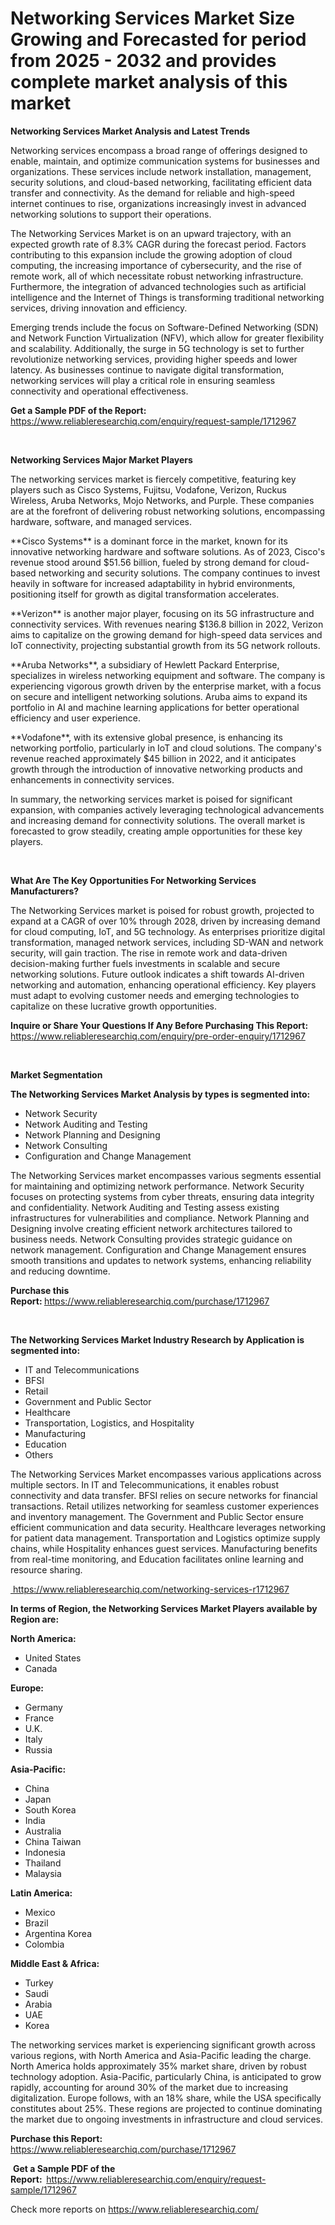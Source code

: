 <p><h1>Networking Services Market Size Growing and Forecasted for period from 2025 - 2032 and provides complete market analysis of this market</h1></p><p><strong>Networking Services Market Analysis and Latest Trends</strong></p>
<p><p>Networking services encompass a broad range of offerings designed to enable, maintain, and optimize communication systems for businesses and organizations. These services include network installation, management, security solutions, and cloud-based networking, facilitating efficient data transfer and connectivity. As the demand for reliable and high-speed internet continues to rise, organizations increasingly invest in advanced networking solutions to support their operations.</p><p>The Networking Services Market is on an upward trajectory, with an expected growth rate of 8.3% CAGR during the forecast period. Factors contributing to this expansion include the growing adoption of cloud computing, the increasing importance of cybersecurity, and the rise of remote work, all of which necessitate robust networking infrastructure. Furthermore, the integration of advanced technologies such as artificial intelligence and the Internet of Things is transforming traditional networking services, driving innovation and efficiency.</p><p>Emerging trends include the focus on Software-Defined Networking (SDN) and Network Function Virtualization (NFV), which allow for greater flexibility and scalability. Additionally, the surge in 5G technology is set to further revolutionize networking services, providing higher speeds and lower latency. As businesses continue to navigate digital transformation, networking services will play a critical role in ensuring seamless connectivity and operational effectiveness.</p></p>
<p><strong>Get a Sample PDF of the Report:&nbsp;</strong> <a href="https://www.reliableresearchiq.com/enquiry/request-sample/1712967?utm_campaign=3129&utm_medium=2&utm_source=Github&utm_content=ia&utm_term=08042025&utm_id=networking-services">https://www.reliableresearchiq.com/enquiry/request-sample/1712967</a></p>
<p>&nbsp;</p>
<p><strong>Networking Services Major Market Players</strong></p>
<p><p>The networking services market is fiercely competitive, featuring key players such as Cisco Systems, Fujitsu, Vodafone, Verizon, Ruckus Wireless, Aruba Networks, Mojo Networks, and Purple. These companies are at the forefront of delivering robust networking solutions, encompassing hardware, software, and managed services.</p><p>**Cisco Systems** is a dominant force in the market, known for its innovative networking hardware and software solutions. As of 2023, Cisco's revenue stood around $51.56 billion, fueled by strong demand for cloud-based networking and security solutions. The company continues to invest heavily in software for increased adaptability in hybrid environments, positioning itself for growth as digital transformation accelerates.</p><p>**Verizon** is another major player, focusing on its 5G infrastructure and connectivity services. With revenues nearing $136.8 billion in 2022, Verizon aims to capitalize on the growing demand for high-speed data services and IoT connectivity, projecting substantial growth from its 5G network rollouts.</p><p>**Aruba Networks**, a subsidiary of Hewlett Packard Enterprise, specializes in wireless networking equipment and software. The company is experiencing vigorous growth driven by the enterprise market, with a focus on secure and intelligent networking solutions. Aruba aims to expand its portfolio in AI and machine learning applications for better operational efficiency and user experience.</p><p>**Vodafone**, with its extensive global presence, is enhancing its networking portfolio, particularly in IoT and cloud solutions. The company's revenue reached approximately $45 billion in 2022, and it anticipates growth through the introduction of innovative networking products and enhancements in connectivity services.</p><p>In summary, the networking services market is poised for significant expansion, with companies actively leveraging technological advancements and increasing demand for connectivity solutions. The overall market is forecasted to grow steadily, creating ample opportunities for these key players.</p></p>
<p>&nbsp;</p>
<p><strong>What Are The Key Opportunities For Networking Services Manufacturers?</strong></p>
<p><p>The Networking Services market is poised for robust growth, projected to expand at a CAGR of over 10% through 2028, driven by increasing demand for cloud computing, IoT, and 5G technology. As enterprises prioritize digital transformation, managed network services, including SD-WAN and network security, will gain traction. The rise in remote work and data-driven decision-making further fuels investments in scalable and secure networking solutions. Future outlook indicates a shift towards AI-driven networking and automation, enhancing operational efficiency. Key players must adapt to evolving customer needs and emerging technologies to capitalize on these lucrative growth opportunities.</p></p>
<p><strong>Inquire or Share Your Questions If Any Before Purchasing This Report:</strong> <a href="https://www.reliableresearchiq.com/enquiry/pre-order-enquiry/1712967?utm_campaign=3129&utm_medium=2&utm_source=Github&utm_content=ia&utm_term=08042025&utm_id=networking-services">https://www.reliableresearchiq.com/enquiry/pre-order-enquiry/1712967</a></p>
<p>&nbsp;</p>
<p><strong>Market Segmentation</strong></p>
<p><strong>The Networking Services Market Analysis by types is segmented into:</strong></p>
<p><ul><li>Network Security</li><li>Network Auditing and Testing</li><li>Network Planning and Designing</li><li>Network Consulting</li><li>Configuration and Change Management</li></ul></p>
<p><p>The Networking Services market encompasses various segments essential for maintaining and optimizing network performance. Network Security focuses on protecting systems from cyber threats, ensuring data integrity and confidentiality. Network Auditing and Testing assess existing infrastructures for vulnerabilities and compliance. Network Planning and Designing involve creating efficient network architectures tailored to business needs. Network Consulting provides strategic guidance on network management. Configuration and Change Management ensures smooth transitions and updates to network systems, enhancing reliability and reducing downtime.</p></p>
<p><strong>Purchase this Report:&nbsp;</strong><a href="https://www.reliableresearchiq.com/purchase/1712967?utm_campaign=3129&utm_medium=2&utm_source=Github&utm_content=ia&utm_term=08042025&utm_id=networking-services">https://www.reliableresearchiq.com/purchase/1712967</a></p>
<p>&nbsp;</p>
<p><strong>The Networking Services Market Industry Research by Application is segmented into:</strong></p>
<p><ul><li>IT and Telecommunications</li><li>BFSI</li><li>Retail</li><li>Government and Public Sector</li><li>Healthcare</li><li>Transportation, Logistics, and Hospitality</li><li>Manufacturing</li><li>Education</li><li>Others</li></ul></p>
<p><p>The Networking Services Market encompasses various applications across multiple sectors. In IT and Telecommunications, it enables robust connectivity and data transfer. BFSI relies on secure networks for financial transactions. Retail utilizes networking for seamless customer experiences and inventory management. The Government and Public Sector ensure efficient communication and data security. Healthcare leverages networking for patient data management. Transportation and Logistics optimize supply chains, while Hospitality enhances guest services. Manufacturing benefits from real-time monitoring, and Education facilitates online learning and resource sharing.</p></p>
<p><a href="https://www.reliableresearchiq.com/networking-services-r1712967?utm_campaign=3129&utm_medium=2&utm_source=Github&utm_content=ia&utm_term=08042025&utm_id=networking-services">&nbsp;https://www.reliableresearchiq.com/networking-services-r1712967</a></p>
<p><strong>In terms of Region, the Networking Services Market Players available by Region are:</strong></p>
<p>
    <p> <strong> North America: </strong>
        <ul>
            <li>United States</li>
            <li>Canada</li>
        </ul>
        </p> 
    <p> <strong> Europe: </strong>
        <ul>
            <li>Germany</li>
            <li>France</li>
            <li>U.K.</li>
            <li>Italy</li>
            <li>Russia</li>
        </ul>
        </p> 
    <p> <strong> Asia-Pacific: </strong>
        <ul>
            <li>China</li>
            <li>Japan</li>
            <li>South Korea</li>
            <li>India</li>
            <li>Australia</li>
            <li>China Taiwan</li>
            <li>Indonesia</li>
            <li>Thailand</li>
            <li>Malaysia</li>
        </ul>
        </p> 
    <p> <strong> Latin America: </strong>
        <ul>
            <li>Mexico</li>
            <li>Brazil</li>
            <li>Argentina Korea</li>
            <li>Colombia</li>
        </ul>
        </p> 
    <p> <strong> Middle East & Africa: </strong>
        <ul>
            <li>Turkey</li>
            <li>Saudi</li>
            <li>Arabia</li>
            <li>UAE</li>
            <li>Korea</li>
        </ul>
    </p>
    </p>
<p><p>The networking services market is experiencing significant growth across various regions, with North America and Asia-Pacific leading the charge. North America holds approximately 35% market share, driven by robust technology adoption. Asia-Pacific, particularly China, is anticipated to grow rapidly, accounting for around 30% of the market due to increasing digitalization. Europe follows, with an 18% share, while the USA specifically constitutes about 25%. These regions are projected to continue dominating the market due to ongoing investments in infrastructure and cloud services.</p></p>
<p><strong>Purchase this Report: </strong><a href="https://www.reliableresearchiq.com/purchase/1712967?utm_campaign=3129&utm_medium=2&utm_source=Github&utm_content=ia&utm_term=08042025&utm_id=networking-services">https://www.reliableresearchiq.com/purchase/1712967</a></p>
<p>&nbsp;<strong>Get a Sample PDF of the Report:&nbsp;&nbsp;</strong><a href="https://www.reliableresearchiq.com/enquiry/request-sample/1712967?utm_campaign=3129&utm_medium=2&utm_source=Github&utm_content=ia&utm_term=08042025&utm_id=networking-services">https://www.reliableresearchiq.com/enquiry/request-sample/1712967</a></p>
<p><strong></strong></p>
<p>Check more reports on <a href="https://www.reliableresearchiq.com/?utm_campaign=3129&utm_medium=2&utm_source=Github&utm_content=ia&utm_term=08042025&utm_id=networking-services">https://www.reliableresearchiq.com/</a></p>